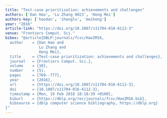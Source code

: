 ```yaml
---
title: "Test-case prioritization: achievements and challenges"
authors: ['Dan Hao', 'Lu Zhang 0023', 'Hong Mei']
authors-key: ['haodan', 'zhanglu', 'meihong']
year: "2016"
article-link: "https://doi.org/10.1007/s11704-016-6112-3"
venue: "Frontiers Comput. Sci."
bibex: "@article{DBLP:journals/fcsc/HaoZM16,
  author    = {Dan Hao and
               Lu Zhang and
               Hong Mei},
  title     = {Test-case prioritization: achievements and challenges},
  journal   = {Frontiers Comput. Sci.},
  volume    = {10},
  number    = {5},
  pages     = {769--777},
  year      = {2016},
  url       = {https://doi.org/10.1007/s11704-016-6112-3},
  doi       = {10.1007/s11704-016-6112-3},
  timestamp = {Mon, 19 Feb 2018 18:18:39 +0100},
  biburl    = {https://dblp.org/rec/journals/fcsc/HaoZM16.bib},
  bibsource = {dblp computer science bibliography, https://dblp.org}
}"
---
```

